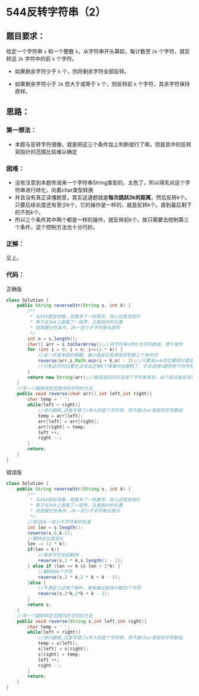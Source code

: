 # 544反转字符串（2）

## 题目要求：

给定一个字符串 `s` 和一个整数 `k`，从字符串开头算起，每计数至 `2k` 个字符，就反转这 `2k` 字符中的前 `k` 个字符。

- 如果剩余字符少于 `k` 个，则将剩余字符全部反转。

- 如果剩余字符小于 `2k` 但大于或等于 `k` 个，则反转前 `k` 个字符，其余字符保持原样。

## 思路：

### 第一想法：

- 本题与反转字符很像，就是把这三个条件加上判断就行了嘛，但是其中的反转双指针的范围比较难以确定

### 困难：

- 没有注意到本题传进来一个字符串String类型的，太色了，所以得先对这个字符串进行转化，向着char类型转换
- 并且没有真正读懂题意，其实这道题就是**每次跳跃2k的距离**，然后反转k个。只要后续长度还有至少k个，它的操作是一样的，就是反转k个。直到最后剩下的不到k个。
- 所以三个条件其中两个都是一样的操作，就反转前k个。故只需要去控制第三个条件，这个控制方法也十分巧妙。

### 正解：

见上。

### 代码：

正确版

```java
class Solution {
    public String reverseStr(String s, int k) {
        /**
         * 与344题目很像，但是多了一些要求，核心还是双指针
         * 等于在344上面套了一层壳，注意指针的位置
         * 但是健壮性条件，2k一定小于字符串长度吗
         */
        int n = s.length();
        char[] arr = s.toCharArray();//将字符串s转化为字符数组，便于操作
        for (int i = 0; i < n; i+=(2 * k)) {
            //这一步是本题的精髓，最小值其实是用来控制第三个条件的
            reverse(arr,i,Math.min(i + k,n) - 1);//只要有i+k的位置即只要还有k的长度，就能再去翻转前k个
            //只有此时的位置无法保证还有k个等着你去翻转了，才去选择n翻转剩下的所有元素。
        }
        return new String(arr);//最后返回的又变成了字符串类型，这个语法我还没学到
    }
    //写一个翻转特定范围内的字符的方法
    public void reverse(char arr[],int left,int right){
        char temp = ' ';
        while(left < right){
            //进行翻转,这里写错了s传入的是个字符串，而不是char类型的字符数组
            temp = arr[left];
            arr[left] = arr[right];
            arr[right] = temp;
            left ++;
            right --;
        }
        return;
    }
}
```

错误版
```java
class Solution {
    public String reverseStr(String s, int k) {
        /**
         * 与344题目很像，但是多了一些要求，核心还是双指针
         * 等于在344上面套了一层壳，注意指针的位置
         * 但是健壮性条件，2k一定小于字符串长度吗
         */
        //假设2k一定小于字符串的长度
        int len = s.length();
        reverse(s,0,k-1);
        //翻转后长度变化
        len -= (2 * k);
        if(len < k){
            //剩余字符全部翻转
            reverse(s,2 * k,s.length() - 1);
        } else if (len >= k && len < 2*k) {
            //翻转前k个字符
            reverse(s,2 * k,2 * k + k - 1);
        }else {
            //不满足上述两个条件，意味着还能再计数2k个字符
            reverse(s,2*k,2*k + k - 1);
        }
        return s;
    }
    //写一个翻转特定范围内的字符的方法
    public void reverse(String s,int left,int right){
        char temp = ' ';
        while(left < right){
            //进行翻转,这里写错了s传入的是个字符串，而不是char类型的字符数组
            temp = s[left];
            s[left] = s[right];
            s[right] = temp;
            left ++;
            right --;
        }
        return;
    }
}
```